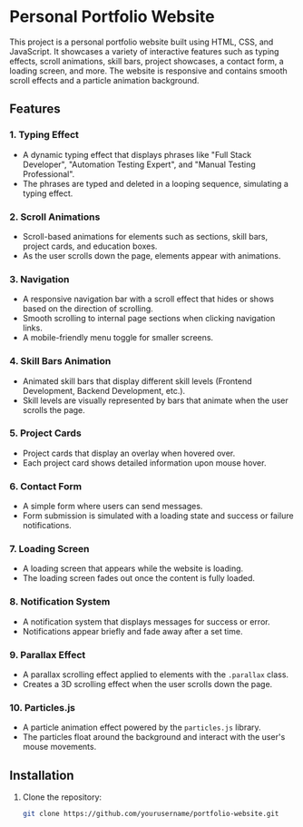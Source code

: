 # Personal Portfolio Website

This project is a personal portfolio website built using HTML, CSS, and JavaScript. It showcases a variety of interactive features such as typing effects, scroll animations, skill bars, project showcases, a contact form, a loading screen, and more. The website is responsive and contains smooth scroll effects and a particle animation background.

## Features

### 1. **Typing Effect**
   - A dynamic typing effect that displays phrases like "Full Stack Developer", "Automation Testing Expert", and "Manual Testing Professional".
   - The phrases are typed and deleted in a looping sequence, simulating a typing effect.

### 2. **Scroll Animations**
   - Scroll-based animations for elements such as sections, skill bars, project cards, and education boxes.
   - As the user scrolls down the page, elements appear with animations.

### 3. **Navigation**
   - A responsive navigation bar with a scroll effect that hides or shows based on the direction of scrolling.
   - Smooth scrolling to internal page sections when clicking navigation links.
   - A mobile-friendly menu toggle for smaller screens.

### 4. **Skill Bars Animation**
   - Animated skill bars that display different skill levels (Frontend Development, Backend Development, etc.).
   - Skill levels are visually represented by bars that animate when the user scrolls the page.

### 5. **Project Cards**
   - Project cards that display an overlay when hovered over.
   - Each project card shows detailed information upon mouse hover.

### 6. **Contact Form**
   - A simple form where users can send messages.
   - Form submission is simulated with a loading state and success or failure notifications.

### 7. **Loading Screen**
   - A loading screen that appears while the website is loading.
   - The loading screen fades out once the content is fully loaded.

### 8. **Notification System**
   - A notification system that displays messages for success or error.
   - Notifications appear briefly and fade away after a set time.

### 9. **Parallax Effect**
   - A parallax scrolling effect applied to elements with the `.parallax` class.
   - Creates a 3D scrolling effect when the user scrolls down the page.

### 10. **Particles.js**
   - A particle animation effect powered by the `particles.js` library.
   - The particles float around the background and interact with the user's mouse movements.

## Installation

1. Clone the repository:

   ```bash
   git clone https://github.com/yourusername/portfolio-website.git

